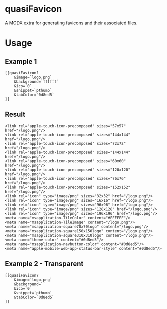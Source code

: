 # quasiFavicon
A MODX extra for generating favicons and their associated files.
# Usage #
## Example 1 ##
	[[quasiFavicon?
		&image=`logo.png`
		&background=`ffffff`
		&ico=`0`
		&snippet=`pthumb`
		&tabColor=`0d8ed5`
	]]
## Result ##
	<link rel="apple-touch-icon-precomposed" sizes="57x57" href="/logo.png"/>
	<link rel="apple-touch-icon-precomposed" sizes="144x144" href="/logo.png"/>
	<link rel="apple-touch-icon-precomposed" sizes="72x72" href="/logo.png"/>
	<link rel="apple-touch-icon-precomposed" sizes="144x144" href="/logo.png"/>
	<link rel="apple-touch-icon-precomposed" sizes="60x60" href="/logo.png"/>
	<link rel="apple-touch-icon-precomposed" sizes="120x120" href="/logo.png"/>
	<link rel="apple-touch-icon-precomposed" sizes="76x76" href="/logo.png"/>
	<link rel="apple-touch-icon-precomposed" sizes="152x152" href="/logo.png"/>
	<link rel="icon" type="image/png" sizes="32x32" href="/logo.png"/>
	<link rel="icon" type="image/png" sizes="16x16" href="/logo.png"/>
	<link rel="icon" type="image/png" sizes="96x96" href="/logo.png"/>
	<link rel="icon" type="image/png" sizes="128x128" href="/logo.png"/>
	<link rel="icon" type="image/png" sizes="196x196" href="/logo.png"/>
	<meta name="msapplication-TileColor" content="#FFFFFF"/>
	<meta name="msapplication-TileImage" content="/logo.png"/>
	<meta name="msapplication-square70x70logo" content="/logo.png"/>
	<meta name="msapplication-square150x150logo" content="/logo.png"/>
	<meta name="msapplication-square310x310logo" content="/logo.png"/>
	<meta name="theme-color" content="#0d8ed5"/>
	<meta name="msapplication-navbutton-color" content="#0d8ed5"/>
	<meta name="apple-mobile-web-app-status-bar-style" content="#0d8ed5"/>
	
## Example 2 - Transparent ##
	[[quasiFavicon?
		&image=`logo.png`
		&background=``
		&ico=`0`
		&snippet=`pthumb`
		&tabColor=`0d8ed5`
	]]
